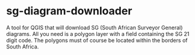 sg-diagram-downloader
======================

A tool for QGIS that will download SG (South African Surveyor General) diagrams. All you need is a polygon layer with a field containing the SG 21 digit code. The polygons must of course be located within the borders of South Africa. 
